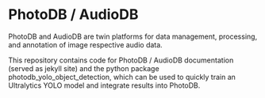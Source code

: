 # PhotoDB / AudioDB

PhotoDB and AudioDB are twin platforms for data management, processing, and annotation of image respective audio data.

This repository contains code for PhotoDB / AudioDB documentation (served as jekyll site) and the python package photodb_yolo_object_detection, which can be used to quickly train an Ultralytics YOLO model and integrate results into PhotoDB.